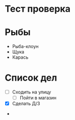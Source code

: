 # Тест проверка

# Рыбы
* Рыба-клоун
* Щука
* Карась
# Список дел
- [ ] Сходить на улицу
    * [ ] Пойти в магазин
- [X] Сделать Д/З
- 
